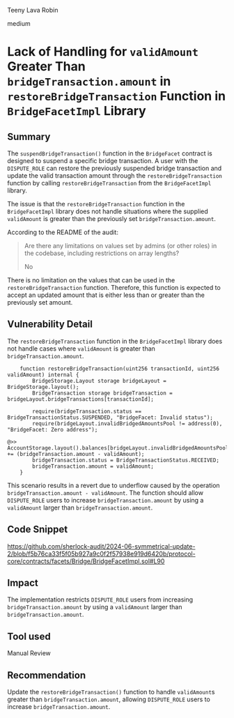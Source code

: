 Teeny Lava Robin

medium

# Lack of Handling for `validAmount` Greater Than `bridgeTransaction.amount` in `restoreBridgeTransaction` Function in `BridgeFacetImpl` Library

## Summary
The `suspendBridgeTransaction()` function in the `BridgeFacet` contract is designed to suspend a specific bridge transaction. A user with the `DISPUTE_ROLE` can restore the previously suspended bridge transaction and update the valid transaction amount through the `restoreBridgeTransaction` function by calling `restoreBridgeTransaction` from the `BridgeFacetImpl` library.

The issue is that the `restoreBridgeTransaction` function in the `BridgeFacetImpl` library does not handle situations where the supplied `validAmount` is greater than the previously set `bridgeTransaction.amount`.

According to the README of the audit:

> Are there any limitations on values set by admins (or other roles) in the codebase, including restrictions on array lengths?
> 
> No

There is no limitation on the values that can be used in the `restoreBridgeTransaction` function. Therefore, this function is expected to accept an updated amount that is either less than or greater than the previously set amount.

## Vulnerability Detail
The `restoreBridgeTransaction` function in the `BridgeFacetImpl` library does not handle cases where `validAmount` is greater than `bridgeTransaction.amount`.

```solidity
	function restoreBridgeTransaction(uint256 transactionId, uint256 validAmount) internal {
		BridgeStorage.Layout storage bridgeLayout = BridgeStorage.layout();
		BridgeTransaction storage bridgeTransaction = bridgeLayout.bridgeTransactions[transactionId];

		require(bridgeTransaction.status == BridgeTransactionStatus.SUSPENDED, "BridgeFacet: Invalid status");
		require(bridgeLayout.invalidBridgedAmountsPool != address(0), "BridgeFacet: Zero address");

@>>		AccountStorage.layout().balances[bridgeLayout.invalidBridgedAmountsPool] += (bridgeTransaction.amount - validAmount);
		bridgeTransaction.status = BridgeTransactionStatus.RECEIVED;
		bridgeTransaction.amount = validAmount;
	}
```

This scenario results in a revert due to underflow caused by the operation `bridgeTransaction.amount - validAmount`. The function should allow `DISPUTE_ROLE` users to increase `bridgeTransaction.amount` by using a `validAmount` larger than `bridgeTransaction.amount`.

## Code Snippet
https://github.com/sherlock-audit/2024-06-symmetrical-update-2/blob/f5b76ca33f5f05b927a9c0f2f57938e919d6420b/protocol-core/contracts/facets/Bridge/BridgeFacetImpl.sol#L90

## Impact
The implementation restricts `DISPUTE_ROLE` users from increasing `bridgeTransaction.amount` by using a `validAmount` larger than `bridgeTransaction.amount`.

## Tool used

Manual Review

## Recommendation
Update the `restoreBridgeTransaction()` function to handle `validAmount`s greater than `bridgeTransaction.amount`, allowing `DISPUTE_ROLE` users to increase `bridgeTransaction.amount`.
